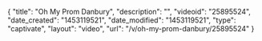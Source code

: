 {
    "title": "Oh My Prom Danbury",
    "description": "",
    "videoid": "25895524",
    "date_created": "1453119521",
    "date_modified": "1453119521",
    "type": "captivate",
    "layout": "video",
    "url": "\/v\/oh-my-prom-danbury\/25895524"
}